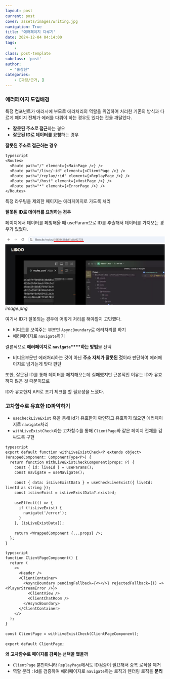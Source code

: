 ```yaml
---
layout: post
current: post
cover: assets/images/writing.jpg
navigation: True
title: "에러페이지 다루기"
date: 2024-12-04 04:14:00
tags:
    - 
class: post-template
subclass: 'post'
author: 
  - "홍창현"
categories:
    - [과정/근거, ]
---
```


### 에러페이지 도입배경


특정 컴포넌트가 에러시에 부모로 에러처리의 역할을 위임하여 처리한 기존의 방식과 다르게 페이지 전체가 에러를 다뤄야 하는 경우도 있다는 것을 깨달았다.

- **잘못된 주소로 접근**하는 경우
- **잘못된 ID로 데이터를 요청**하는 경우

**잘못된 주소로 접근하는 경우**



```
typescript
<Routes>
  <Route path="/" element={<MainPage />} />
  <Route path="/live/:id" element={<ClientPage />} />
  <Route path="/replay/:id" element={<ReplayPage />} />
  <Route path="/host" element={<HostPage />} />
  <Route path="*" element={<ErrorPage />} />
</Routes>

```



특정 라우팅을 제외한 페이지는 에러페이지로 가도록 처리


**잘못된 ID로 데이터를 요청하는 경우**


페이지에서 데이터를 페칭해올 때 useParam으로 ID를 추출해서 데이터를 가져오는 경우가 있었다.


![0](/upload/2024-12-04-에러페이지_다루기.md/0.png)_image.png_


여기서 ID가 잘못되는 경우에 어떻게 처리를 해야할지 고민했다.

- 비디오를 보여주는 부분만 `AsyncBoundary`로 에러처리를 하기
- 에러페이지로 `navigate`하기

결론적으로 **에러페이지로** **`navigate`****하는 방법**을 선택

- 비디오부문만 에러처리하는 것이 아닌 **주소 자체가 잘못된 것**이라 판단하여 에러페이지로 넘기는게 맞다 판단

또한, 잘못된 ID를 통해 데이터를 페치해오는데 실패했지만 근본적인 이유는 ID가 유효하지 않은 것 때문이므로 


ID가 유효한지 API로 초기 체크를 할 필요성을 느꼈다.


### 고차함수로 유효한 ID파악하기

- `useCheckLiveExist` 훅을 통해 id가 유효한지 확인하고 유효하지 않으면 에러페이지로 `navigate`처리
- `withLiveExistCheck`라는 고차함수를 통해 `ClientPage`와 같은 페이지 전체를 감싸도록 구현


```
typescript
export default function withLiveExistCheck<P extends object>(WrappedComponent: ComponentType<P>) {
  return function WithLiveExistCheckComponent(props: P) {
    const { id: liveId } = useParams();
    const navigate = useNavigate();

    const { data: isLiveExistData } = useCheckLiveExist({ liveId: liveId as string });
    const isLiveExist = isLiveExistData?.existed;

    useEffect(() => {
      if (!isLiveExist) {
        navigate('/error');
      }
    }, [isLiveExistData]);

    return <WrappedComponent {...props} />;
  };
}

```




```
typescript
function ClientPageComponent() {
  return (
    <>
      <Header />
      <ClientContainer>
        <AsyncBoundary pendingFallback={<></>} rejectedFallback={() => <PlayerStreamError />}>
          <ClientView />
          <ClientChatRoom />
        </AsyncBoundary>
      </ClientContainer>
    </>
  );
}

const ClientPage = withLiveExistCheck(ClientPageComponent);

export default ClientPage;

```



**왜 고차함수로 페이지를 감싸는 선택을 했을까**

- `ClientPage` 뿐만아니라 `ReplayPage`에서도 ID검증이 필요해서  중복 로직을 제거
- 역할 분리 : Id를 검증하여 에러페이지로 `navigate`하는 로직과 렌더링 로직을 **분리**
